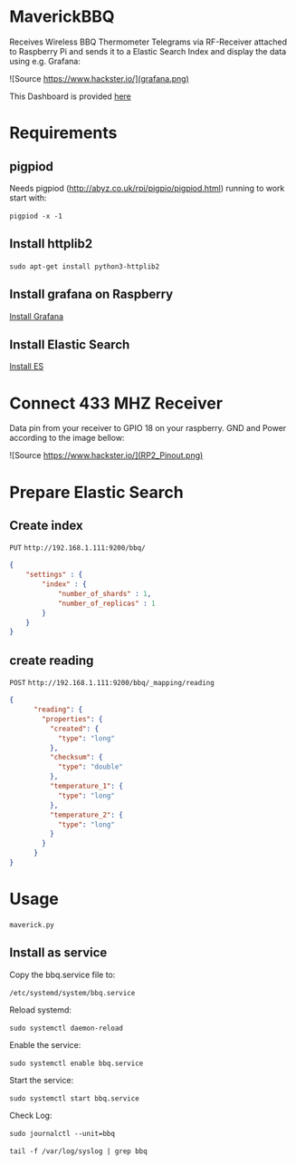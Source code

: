 # MaverickBBQ
Receives Wireless BBQ Thermometer Telegrams via RF-Receiver attached to Raspberry Pi and sends it to a Elastic Search Index and display the data using e.g. Grafana:

![Source https://www.hackster.io/](grafana.png)

This Dashboard is provided [here](grafana.json)

# Requirements

## pigpiod

Needs pigpiod (http://abyz.co.uk/rpi/pigpio/pigpiod.html) running to work
start with: 

`pigpiod -x -1`

## Install httplib2
`sudo apt-get install python3-httplib2`

## Install grafana on Raspberry

[Install Grafana](https://github.com/fg2it/grafana-on-raspberry)

## Install Elastic Search

[Install ES](http://www.erewhon-network.net/installation-of-selk-syslog-ng-elastichsearch-logstash-and-kibana-in-a-raspberry-pi3/)

# Connect 433 MHZ Receiver 

Data pin from your receiver to GPIO 18 on your raspberry. GND and Power according to the image bellow:

![Source https://www.hackster.io/](RP2_Pinout.png)

# Prepare Elastic Search

## Create index

`PUT`
`http://192.168.1.111:9200/bbq/`
```json
{
    "settings" : {
        "index" : {
            "number_of_shards" : 1, 
            "number_of_replicas" : 1
        }
    }
}
```

## create reading
`POST`
`http://192.168.1.111:9200/bbq/_mapping/reading`
```json
{
      "reading": {
        "properties": {
          "created": {
            "type": "long"
          },
          "checksum": {
            "type": "double"
          },
          "temperature_1": {
            "type": "long"
          },
          "temperature_2": {
            "type": "long"
          }
        }
      }
}
```

# Usage 
`maverick.py`

## Install as service

Copy the bbq.service file to:

`/etc/systemd/system/bbq.service`
 
Reload systemd: 

`sudo systemctl daemon-reload`
 
Enable the service:

`sudo systemctl enable bbq.service`

Start the service:

`sudo systemctl start bbq.service`

Check Log:

`sudo journalctl --unit=bbq`

`tail -f /var/log/syslog | grep bbq`


 